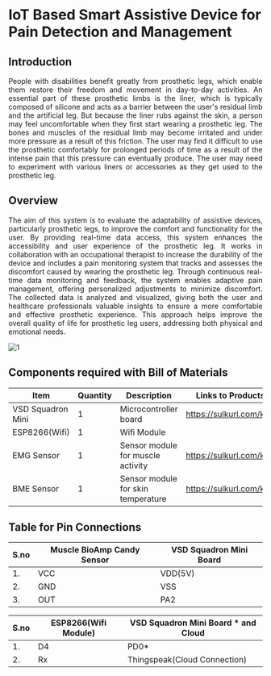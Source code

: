 #  IoT Based Smart Assistive Device for Pain Detection and Management

##  Introduction
<p align="justify">
People with disabilities benefit greatly from prosthetic legs, which enable them restore their freedom and movement in day-to-day activities. An essential part of these prosthetic limbs is the liner, which is typically composed of silicone and acts as a barrier between the user's residual limb and the artificial leg. But because the liner rubs against the skin, a person may feel uncomfortable when they first start wearing a prosthetic leg. The bones and muscles of the residual limb may become irritated and under more pressure as a result of this friction. The user may find it difficult to use the prosthetic comfortably for prolonged periods of time as a result of the intense pain that this pressure can eventually produce. The user may need to experiment with various liners or accessories as they get used to the prosthetic leg.


##  Overview
<p align="justify">
The aim of this system is to evaluate the adaptability of assistive devices, particularly prosthetic legs, to improve the comfort and functionality for the user. By providing real-time data access, this system enhances the accessibility and user experience of the prosthetic leg. It works in collaboration with an occupational therapist to increase the durability of the device and includes a pain monitoring system that tracks and assesses the discomfort caused by wearing the prosthetic leg. Through continuous real-time data monitoring and feedback, the system enables adaptive pain management, offering personalized adjustments to minimize discomfort. The collected data is analyzed and visualized, giving both the user and healthcare professionals valuable insights to ensure a more comfortable and effective prosthetic experience. This approach helps improve the overall quality of life for prosthetic leg users, addressing both physical and emotional needs.



![1](https://github.com/user-attachments/assets/6a6c2179-4bc3-4dc3-9470-8903c866e163)

## Components required with Bill of Materials
| Item                   | Quantity | Description                                                   | Links to Products                                      |
|------------------------|----------|---------------------------------------------------------------|---------------------------------------------------|
| VSD Squadron Mini      | 1        | Microcontroller board                                         | https://sulkurl.com/kR9                           |
| ESP8266(Wifi)          | 1        | Wifi Module                                                   |                                                   |
| EMG Sensor             | 1        | Sensor module for muscle activity                             | https://sulkurl.com/kRZ                           |
| BME Sensor             | 1        | Sensor module for skin temperature                            | https://sulkurl.com/kR1                           |

## Table for Pin Connections

|  S.no         | Muscle BioAmp Candy Sensor | VSD Squadron Mini Board   |                                             
|---------------|----------|---------------------------------------------------------------|
| 1.            |  VCC     |   VDD(5V) |
| 2.            |  GND     |   VSS     |
| 3.            |  OUT     |   PA2     |

|  S.no         | ESP8266(Wifi Module) | VSD Squadron Mini Board * and Cloud   |                                             
|---------------|----------|---------------------------------------------------------------|
| 1.            | D4       |  PD0*  |
| 2.            | Rx       | Thingspeak(Cloud Connection) | 
